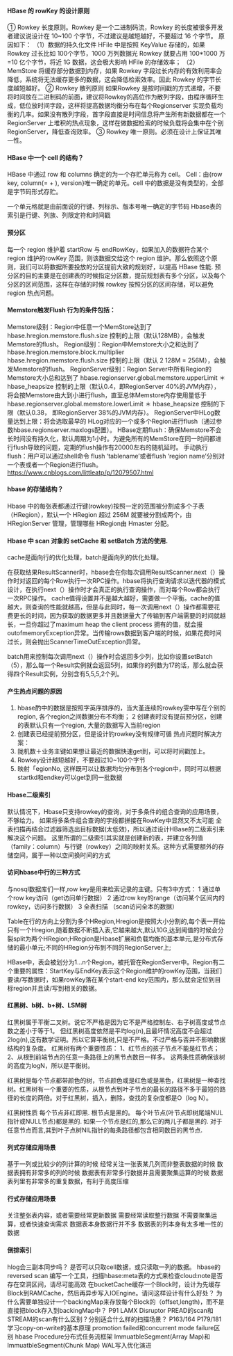 
#### HBase 的 rowKey 的设计原则
① Rowkey 长度原则。Rowkey 是一个二进制码流，Rowkey 的长度被很多开发者建议说设计在 10~100 个字节，不过建议是越短越好，不要超过 16 个字节。
原因如下：
（1）数据的持久化文件 HFile 中是按照 KeyValue 存储的，如果 Rowkey 过长比如 100个字节，1000 万列数据光 Rowkey 就要占用 100*1000 万=10 亿个字节，将近 1G 数据，这会极大影响 HFile 的存储效率；
（2）MemStore 将缓存部分数据到内存，如果 Rowkey 字段过长内存的有效利用率会降低，系统将无法缓存更多的数据，这会降低检索效率。因此 Rowkey 的字节长度越短越好。
② Rowkey 散列原则
如果Rowkey 是按时间戳的方式递增，不要将时间放在二进制码的前面，建议将Rowkey的高位作为散列字段，由程序循环生成，低位放时间字段，这样将提高数据均衡分布在每个Regionserver 实现负载均衡的几率。如果没有散列字段，首字段直接是时间信息将产生所有新数据都在一个 RegionServer 上堆积的热点现象，这样在做数据检索的时候负载将会集中在个别 RegionServer，降低查询效率。
③ Rowkey 唯一原则。必须在设计上保证其唯一性。

#### HBase 中一个 cell 的结构？
HBase 中通过 row 和 columns 确定的为一个存贮单元称为 cell。
Cell：由{row key, column(=<family> + <label>), version}唯一确定的单元。cell 中的数据是没有类型的，全部是字节码形式存贮。 

一个单元格就是由前面说的行键、列标示、版本号唯一确定的字节码
Hbase表的索引是行键、列族、列限定符和时间戳

#### 预分区
每一个 region 维护着 startRow 与 endRowKey，如果加入的数据符合某个 region 维护的rowKey 范围，则该数据交给这个 region 维护。那么依照这个原则，我们可以将数据所要投放的分区提前大致的规划好，以提高 HBase 性能.
预分区的目的主要是在创建表的时候指定分区数，提前规划表有多个分区，以及每个分区的区间范围，这样在存储的时候 rowkey 按照分区的区间存储，可以避免 region 热点问题。


#### Memstore触发Flush 行为的条件包括：
Memstore级别：Region中任意一个MemStore达到了 hbase.hregion.memstore.flush.size 控制的上限（默认128MB），会触发Memstore的flush。
Region级别：Region中Memstore大小之和达到了 hbase.hregion.memstore.block.multiplier hbase.hregion.memstore.flush.size 控制的上限（默认 2 128M = 256M），会触发Memstore的flush。
RegionServer级别：Region Server中所有Region的Memstore大小总和达到了 hbase.regionserver.global.memstore.upperLimit ＊ hbase_heapsize 控制的上限（默认0.4，即RegionServer 40%的JVM内存），将会按Memstore由大到小进行flush，直至总体Memstore内存使用量低于 hbase.regionserver.global.memstore.lowerLimit ＊ hbase_heapsize 控制的下限（默认0.38， 即RegionServer 38%的JVM内存）。
RegionServer中HLog数量达到上限：将会选取最早的 HLog对应的一个或多个Region进行flush（通过参数hbase.regionserver.maxlogs配置）。
HBase定期flush：确保Memstore不会长时间没有持久化，默认周期为1小时。为避免所有的MemStore在同一时间都进行flush导致的问题，定期的flush操作有20000左右的随机延时。
手动执行flush：用户可以通过shell命令 flush ‘tablename’或者flush ‘region name’分别对一个表或者一个Region进行flush。
https://www.cnblogs.com/littleatp/p/12079507.html


#### hbase 的存储结构？ 　　
Hbase 中的每张表都通过行键(rowkey)按照一定的范围被分割成多个子表（HRegion），默认一个 HRegion 超过 256M 就要被分割成两个，由 HRegionServer 管理，管理哪些 HRegion由 Hmaster 分配。 

#### Hbase 中 scan 对象的 setCache 和 setBatch 方法的使用. 
cache是面向行的优化处理，batch是面向列的优化处理。

在获取结果ResultScanner时，hbase会在你每次调用ResultScanner.next（）操作时对返回的每个Row执行一次RPC操作。hbase将执行查询请求以迭代器的模式设计，在执行next（）操作时才会真正的执行查询操作，而对每个Row都会执行一次RPC操作。
cache值得设置并不是越大越好，需要做一个平衡。cache的值越大，则查询的性能就越高，但是与此同时，每一次调用next（）操作都需要花费更长的时间，因为获取的数据更多并且数据量大了传输到客户端需要的时间就越长，一旦你超过了maximum heap the client process 拥有的值，就会报outofmemoryException异常。当传输rows数据到客户端的时候，如果花费时间过长，则会抛出ScannerTimeOutException异常。

batch用来控制每次调用next（）操作时会返回多少列，比如你设置setBatch（5），那么每一个Result实例就会返回5列，如果你的列数为17的话，那么就会获得四个Result实例，分别含有5,5,5,2个列。



#### 产生热点问题的原因
1.	hbase酌中的数据是按照字英序排序的，当大堇连续的rowkey雯中写在个别的region, 各个region之间数据分布不均衡；
2 	创建表时没有提前预分区，创建的表默认只有一个region, 大量的数据写入当前region
3. 	创建表已经提前预分区，但是设计钓rowkey没有规律可循
热点问题时解决方案：
1.	陇机数＋业务主键如果想让最近的数据快速get到，可以将时间戳加上。
2.	Rowkey设计越短越好，不要超过10~100个字节
3.	映射「egionNo, 这样既可以让数据均匀分布到各个region中，同时可以根据startkd和endkey可以get到同一批数据
 
#### Hbase二级索引
默认情况下，Hbase只支持rowkey的查询，对于多条件的组合查询的应用场景，不够给力。
如果将多条件组合查询的字段都拼接在RowKey中显然又不太可能
全表扫描再结合过滤器筛选出目标数据(太低效)，所以通过设计HBase的二级索引来解决这个问题。
这里所谓的二级索引其实就是创建新的表，并建立各列值（family：column）与行键（rowkey）之间的映射关系。这种方式需要额外的存储空间，属于一种以空间换时间的方式

#### 访问hbase中行的三种方式
与nosql数据库们一样,row key是用来检索记录的主键。只有3中方式：
1 通过单个row key访问（get访问单行数据）
2 通过row key的range（访问某个区间内的rowkey，访问多行数据）
3 全表扫描 （scan访问全本的数据）


Table在行的方向上分割为多个HRegion,Hregion是按照大小分割的,每个表一开始只有一个Hregion,随着数据不断插入表,它越来越大,默认10G,达到阈值的时候会分裂split为两个HRegion;HRegion是Hbase扩展和负载均衡的基本单元,是分布式存储的最小单元;不同的HRegion分布到不同的RegionServer上;

HBase中，表会被划分为1…n个Region，被托管在RegionServer中。Region有二个重要的属性：StartKey与EndKey表示这个Region维护的rowKey范围，当我们要读/写数据时，如果rowKey落在某个start-end key范围内，那么就会定位到目标region并且读/写到相关的数据。

#### 红黑树、b树、b+树、LSM树
红黑树属于平衡二叉树。说它不严格是因为它不是严格控制左、右子树高度或节点数之差小于等于1。
但红黑树高度依然是平均log(n),且最坏情况高度不会超过2log(n),这有数学证明。所以它算平衡树,只是不严格。不过严格与否并不影响数据结构的复杂度。
红黑树有两个重要性质：
1、红节点的孩子节点不能是红节点；
2、从根到前端节点的任意一条路径上的黑节点数目一样多。
这两条性质确保该树的高度为logN，所以是平衡树。

红黑树是每个节点都带颜色的树，节点颜色或是红色或是黑色，红黑树是一种查找树。红黑树有一个重要的性质，从根节点到叶子节点的最长的路径不多于最短的路径的长度的两倍。对于红黑树，插入，删除，查找的复杂度都是O（log N）。

红黑树性质
每个节点非红即黑.
根节点是黑的。
每个叶节点(叶节点即树尾端NUL指针或NULL节点)都是黑的.
如果一个节点是红的,那么它的两儿子都是黑的.
对于任意节点而言,其到叶子点树NIL指针的每条路径都包含相同数目的黑节点.


#### 列式存储应用场景
基于一列或比较少的列计算的时候
经常关注一张表某几列而非整表数据的时候
数据表拥有非常多的列的时候
数据表有非常多行数据并且需要聚集运算的时候
数据表列里有非常多的重复数据，有利于高度压缩
 
#### 行式存储应用场景
关注整张表内容，或者需要经常更新数据
需要经常读取整行数据
不需要聚集运算，或者快速查询需求
数据表本身数据行并不多
数据表的列本身有太多唯一性的数据


#### 倒排索引




hlog会三副本同步吗？
是否可以只取cell数据，或只读取一列的数据。
hbase的 reversed scan
编写一个工具，扫描hbase:meta表的方式来检查cloud:note是否存在空洞区间，请尽可能高效
在bucketCache缓存一个Block时，设计为先缓存Block到RAMCache，然后再异步写入IOEngine。请问这样设计有什么好处？
为什么需要单独设计一个backingMap来存放每个Block的（offset,length)，而不是直接把block存入到backingMap中？
P91
LAMX Disruptor
PREAD的scan和STREAM的scan有什么区别？分别适合什么样的扫描场景？
P163/164
P179/181
学习copy-on-write的基本原理
promotion failed和concurrent mode failure区别
hbase Procedure分布式任务流框架
ImmuatbleSegment(Array Map)和ImmuatbleSegment(Chunk Map)
WAL写入优化演进







